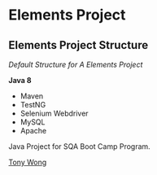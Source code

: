 # Elements Project
## Elements Project Structure

*Default Structure for A Elements Project*

**Java 8**

* Maven
* TestNG
* Selenium Webdriver
* MySQL
* Apache

Java Project for SQA Boot Camp Program. 

[Tony Wong](https://github.com/TStarboard)
